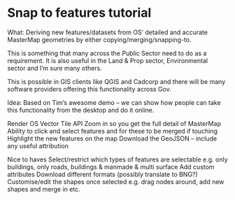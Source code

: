 # Snap to features tutorial

What: Deriving new features/datasets from OS’ detailed and accurate MasterMap geometries by either copying/merging/snapping-to.
 
This is something that many across the Public Sector need to do as a requirement.
It is also useful in the Land & Prop sector, Environmental sector and I’m sure many others.
 
This is possible in GIS clients like QGIS and Cadcorp and there will be many software providers offering this functionality across Gov.
 
Idea: Based on Tim’s awesome demo – we can show how people can take this functionality from the desktop and do it online.
 
Render OS Vector Tile API
Zoom in so you get the full detail of MasterMap
Ability to click and select features and for these to be merged if touching
Highlight the new features on the map
Download the GeoJSON – include any useful attribution
 
Nice to haves
Select/restrict which types of features are selectable e.g. only buildings, only roads, buildings & manmade & multi surface
Add custom attributes
Download different formats (possibly translate to BNG?)
Customise/edit the shapes once selected e.g. drag nodes around, add new shapes and merge in etc.